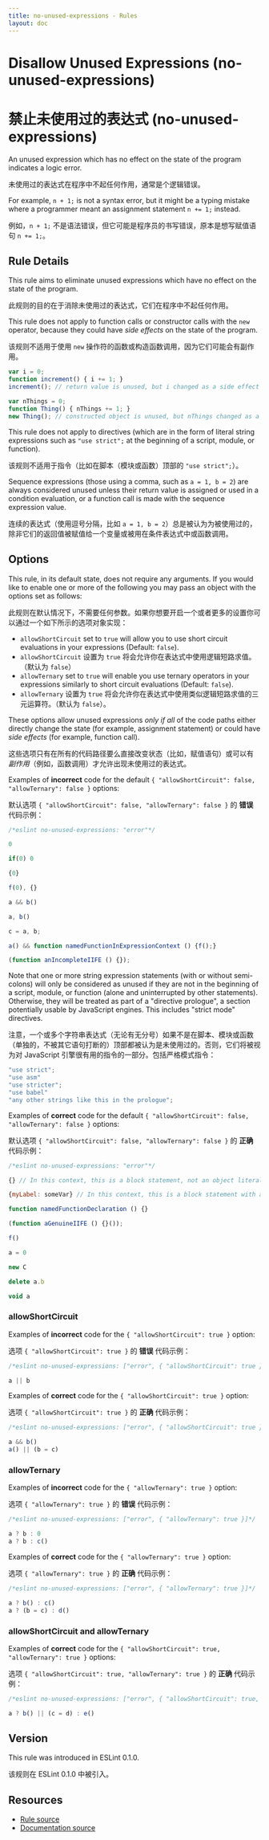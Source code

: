 ```yaml
---
title: no-unused-expressions - Rules
layout: doc
---
```

<!-- Note: No pull requests accepted for this file. See README.md in the root directory for details. -->

# Disallow Unused Expressions (no-unused-expressions)

# 禁止未使用过的表达式 (no-unused-expressions)

An unused expression which has no effect on the state of the program indicates a logic error.

未使用过的表达式在程序中不起任何作用，通常是个逻辑错误。

For example, `n + 1;` is not a syntax error, but it might be a typing mistake where a programmer meant an assignment statement `n += 1;` instead.

例如，`n + 1;` 不是语法错误，但它可能是程序员的书写错误，原本是想写赋值语句 `n += 1;`。

## Rule Details

This rule aims to eliminate unused expressions which have no effect on the state of the program.

此规则的目的在于消除未使用过的表达式，它们在程序中不起任何作用。 

This rule does not apply to function calls or constructor calls with the `new` operator, because they could have *side effects* on the state of the program.

该规则不适用于使用 `new` 操作符的函数或构造函数调用，因为它们可能会有副作用。

```js
var i = 0;
function increment() { i += 1; }
increment(); // return value is unused, but i changed as a side effect

var nThings = 0;
function Thing() { nThings += 1; }
new Thing(); // constructed object is unused, but nThings changed as a side effect
```

This rule does not apply to directives (which are in the form of literal string expressions such as `"use strict";` at the beginning of a script, module, or function).

该规则不适用于指令（比如在脚本（模块或函数）顶部的 `"use strict";`）。

Sequence expressions (those using a comma, such as `a = 1, b = 2`) are always considered unused unless their return value is assigned or used in a condition evaluation, or a function call is made with the sequence expression value.

连续的表达式（使用逗号分隔，比如 `a = 1, b = 2`）总是被认为为被使用过的，除非它们的返回值被赋值给一个变量或被用在条件表达式中或函数调用。

## Options

This rule, in its default state, does not require any arguments. If you would like to enable one or more of the following you may pass an object with the options set as follows:

此规则在默认情况下，不需要任何参数。如果你想要开启一个或者更多的设置你可以通过一个如下所示的选项对象实现：

* `allowShortCircuit` set to `true` will allow you to use short circuit evaluations in your expressions (Default: `false`).
* `allowShortCircuit` 设置为 `true` 将会允许你在表达式中使用逻辑短路求值。（默认为 `false`）
* `allowTernary` set to `true` will enable you use ternary operators in your expressions similarly to short circuit evaluations (Default: `false`).
* `allowTernary` 设置为 `true` 将会允许你在表达式中使用类似逻辑短路求值的三元运算符。（默认为 `false`）。

These options allow unused expressions *only if all* of the code paths either directly change the state (for example, assignment statement) or could have *side effects* (for example, function call).

这些选项只有在所有的代码路径要么直接改变状态（比如，赋值语句）或可以有 *副作用*（例如，函数调用）才允许出现未使用过的表达式。

Examples of **incorrect** code for the default `{ "allowShortCircuit": false, "allowTernary": false }` options:

默认选项 `{ "allowShortCircuit": false, "allowTernary": false }` 的 **错误** 代码示例：

```js
/*eslint no-unused-expressions: "error"*/

0

if(0) 0

{0}

f(0), {}

a && b()

a, b()

c = a, b;

a() && function namedFunctionInExpressionContext () {f();}

(function anIncompleteIIFE () {});

```

Note that one or more string expression statements (with or without semi-colons) will only be considered as unused if they are not in the beginning of a script, module, or function (alone and uninterrupted by other statements). Otherwise, they will be treated as part of a "directive prologue", a section potentially usable by JavaScript engines. This includes "strict mode" directives.

注意，一个或多个字符串表达式（无论有无分号）如果不是在脚本、模块或函数（单独的，不被其它语句打断的）顶部都被认为是未使用过的。否则，它们将被视为对 JavaScript 引擎很有用的指令的一部分。包括严格模式指令：

```js
"use strict";
"use asm"
"use stricter";
"use babel"
"any other strings like this in the prologue";
```

Examples of **correct** code for the default `{ "allowShortCircuit": false, "allowTernary": false }` options:

默认选项 `{ "allowShortCircuit": false, "allowTernary": false }` 的 **正确** 代码示例：

```js
/*eslint no-unused-expressions: "error"*/

{} // In this context, this is a block statement, not an object literal

{myLabel: someVar} // In this context, this is a block statement with a label and expression, not an object literal

function namedFunctionDeclaration () {}

(function aGenuineIIFE () {}());

f()

a = 0

new C

delete a.b

void a
```

### allowShortCircuit

Examples of **incorrect** code for the `{ "allowShortCircuit": true }` option:

选项 `{ "allowShortCircuit": true }` 的 **错误** 代码示例：

```js
/*eslint no-unused-expressions: ["error", { "allowShortCircuit": true }]*/

a || b
```

Examples of **correct** code for the `{ "allowShortCircuit": true }` option:

选项 `{ "allowShortCircuit": true }` 的 **正确** 代码示例：

```js
/*eslint no-unused-expressions: ["error", { "allowShortCircuit": true }]*/

a && b()
a() || (b = c)
```

### allowTernary

Examples of **incorrect** code for the `{ "allowTernary": true }` option:

选项 `{ "allowTernary": true }` 的 **错误** 代码示例：

```js
/*eslint no-unused-expressions: ["error", { "allowTernary": true }]*/

a ? b : 0
a ? b : c()
```

Examples of **correct** code for the `{ "allowTernary": true }` option:

选项 `{ "allowTernary": true }` 的 **正确** 代码示例：

```js
/*eslint no-unused-expressions: ["error", { "allowTernary": true }]*/

a ? b() : c()
a ? (b = c) : d()
```

### allowShortCircuit and allowTernary

Examples of **correct** code for the `{ "allowShortCircuit": true, "allowTernary": true }` options:

选项 `{ "allowShortCircuit": true, "allowTernary": true }` 的 **正确** 代码示例：

```js
/*eslint no-unused-expressions: ["error", { "allowShortCircuit": true, "allowTernary": true }]*/

a ? b() || (c = d) : e()
```

## Version

This rule was introduced in ESLint 0.1.0.

该规则在 ESLint 0.1.0 中被引入。

## Resources

* [Rule source](https://github.com/eslint/eslint/tree/master/lib/rules/no-unused-expressions.js)
* [Documentation source](https://github.com/eslint/eslint/tree/master/docs/rules/no-unused-expressions.md)